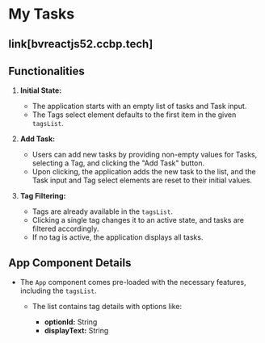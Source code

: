 # My Tasks
## link[bvreactjs52.ccbp.tech]
## Functionalities

1. **Initial State:**
   - The application starts with an empty list of tasks and Task input.
   - The Tags select element defaults to the first item in the given `tagsList`.

2. **Add Task:**
   - Users can add new tasks by providing non-empty values for Tasks, selecting a Tag, and clicking the "Add Task" button.
   - Upon clicking, the application adds the new task to the list, and the Task input and Tag select elements are reset to their initial values.

3. **Tag Filtering:**
   - Tags are already available in the `tagsList`.
   - Clicking a single tag changes it to an active state, and tasks are filtered accordingly.
   - If no tag is active, the application displays all tasks.

## App Component Details

- The `App` component comes pre-loaded with the necessary features, including the `tagsList`.
  - The list contains tag details with options like:

    - **optionId:** String
    - **displayText:** String
